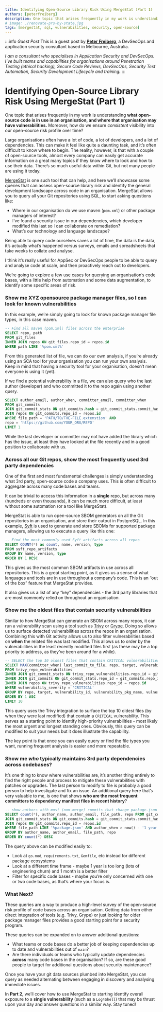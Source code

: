 ```yaml
---
title: Identifying Open-Source Library Risk Using MergeStat (Part 1)
authors: [peterfreiberg]
description: One topic that arises frequently in my work is understanding what open-source code is in use in an organisation, and where that organisation may have vulnerabilities. Moreover, how do we ensure consistent visibility into our open-source risk profile over time?
# image: ./renovate-prs-by-state.jpg
tags: [mergestat, sql, vulnerabilities, security, open-source]
---
```


:::info *Guest Post*
This is a guest post by [**Peter Freiberg**](https://www.linkedin.com/in/peterfreiberg/), a DevSecOps and application security consultant based in Melbourne, Australia.

*I am a consultant who specialises in Application Security and DevSecOps. I've built teams and capabilities for organisations around Penetration Testing (ethical hacking), Secure Code Reviews, DevSecOps, Security Test Automation, Security Development Lifecycle and training.*
:::

# Identifying Open-Source Library Risk Using MergeStat (Part 1)

One topic that arises frequently in my work is understanding **what open-source code is in use in an organisation, and where that organisation may have vulnerabilities.** Moreover, how do we ensure *consistent* visibility into our open-source risk profile over time?

Large organisations often have a lot of code, a lot of developers, and a lot of dependencies. This can make it feel like quite a daunting task, and it’s often difficult to know where to begin. The reality, however, is that with a couple of open-source tools, almost every company can easily get accurate information on a great many topics if they know where to look and how to use their data. There’s so much useful data within Git, but not many people are using it today. 

[MergeStat](https://github.com/mergestat/mergestat) is one such tool that can help, and here we’ll showcase some queries that can assess open-source library risk and identify the general development landscape across code in an organisation. MergeStat allows you to query all your Git repositories using SQL, to start asking questions like:

- Where in our organisation do we use maven (`pom.xml`) or other package managers of interest?
- I’ve found a security issue in our dependencies, which developer modified this last so I can collaborate on remediation?
- What’s our technology and language landscape?

Being able to query code ourselves saves a lot of time, the data is the data, it’s actually what’s happened versus surveys, emails and spreadsheets that take weeks to collate and analyse. 

I think it’s really useful for AppSec or DevSecOps people to be able to query and analyse code at scale, and then proactively reach out to developers. 

We’re going to explore a few use cases for querying an organisation’s code bases, with a little help from automation and some data augmentation, to identify some specific areas of risk. 

### Show me XYZ opensource package manager files, so I can look for known vulnerabilities

In this example, we’re simply going to look for known package manager file types, in this case maven.

```sql
-- Find all maven (pom.xml) files across the enterprise 
SELECT repo, path 
FROM git_files
INNER JOIN repos ON git_files.repo_id = repos.id
WHERE path LIKE '%pom.xml%'
```

From this generated list of file, we can do our own analysis, if you’re already using an SCA tool for your organisation you can run your own analysis.  Keep in mind that having a security tool for your organisation, doesn’t mean everyone is using it (yet).  

If we find a potential vulnerability in a file, we can also query who the last author (developer) and who committed it to the repo again using another query.

```sql
SELECT author_email, author_when, committer_email, committer_when
FROM git_commits
JOIN git_commit_stats ON git_commits.hash = git_commit_stats.commit_hash
JOIN repos ON git_commits.repo_id = repos.id
WHERE file_path = 'PATH/TO/THE-FILE.extenstion' AND 
repo = 'https://github.com/YOUR_ORG/REPO'
LIMIT 1
```

While the last developer or committer may not have added the library which has the issue, at least they have looked at the file recently and in a good position to collaborate with us.  

### Across all our Git repos, show the most frequently used 3rd party dependencies

One of the first and most fundamental challenges is simply understanding what 3rd party, open-source code a company uses. This is often difficult to aggregate across many code bases and teams.

It can be trivial to access this information in a **single** repo, but across many (hundreds or even thousands), it can be much more difficult, at least without some automation (or a tool like MergeStat). 

MergeStat is able to run open-source SBOM generators on all the Git repositories in an organisation, and store their output in PostgreSQL. In this example, [Syft](https://github.com/anchore/syft) is used to generate and store SBOMs for supported package managers, allowing us to execute a query like this one:

```sql
-- Find the most commonly used Syft artifacts across all repos
SELECT COUNT(*) as count, name, version, type
FROM syft_repo_artifacts
GROUP BY name, version, type
ORDER BY 1 DESC
```

This gives us the most common SBOM artifacts in use across all repositories. This is a great starting point, as it gives us a sense of what languages and tools are in use throughout a company’s code. This is an “out of the box” feature that MergeStat provides. 

It also gives us a list of any “key” dependencies - the 3rd party libraries that are most commonly relied on throughout an organisation.

### Show me the oldest files that contain security vulnerabilities

Similar to how MergeStat can generate an SBOM across many repos, it can run a vulnerability scan using a tool such as [Trivy](https://github.com/aquasecurity/trivy) or [Grype](https://github.com/anchore/grype). Doing so allows us to surface detected vulnerabilities across the repos in an organisation. Combining this with Git activity allows us to also filter vulnerabilities based on **when** the related file was last modified. This allows us to order by the vulnerabilities in the least recently modified files first (as these may be a top priority to address, as they’ve been around for a while).

```sql
-- SELECT the top 10 oldest files that contain CRITICAL vulnerabilities
SELECT MAX(committer_when) last_commit_to_file, repo, target, vulnerability_id, vulnerability_pkg_name, vulnerability_installed_version, vulnerability_severity
FROM trivy_repo_vulnerabilities
INNER JOIN git_commit_stats ON trivy_repo_vulnerabilities.repo_id = git_commit_stats.repo_id AND trivy_repo_vulnerabilities.target = git_commit_stats.file_path
INNER JOIN git_commits ON git_commit_stats.repo_id = git_commits.repo_id AND git_commit_stats.commit_hash = git_commits.hash
INNER JOIN repos ON trivy_repo_vulnerabilities.repo_id = repos.id
WHERE vulnerability_severity = 'CRITICAL'
GROUP BY repo, target, vulnerability_id, vulnerability_pkg_name, vulnerability_installed_version, vulnerability_severity
ORDER BY 1 ASC
LIMIT 10
```

This query uses the Trivy integration to surface the top 10 oldest files (by when they were last modified) that contain a `CRITICAL` vulnerability. This serves as a starting point to identify high-priority vulnerabilities - most likely the most urgent and longest standing ones. Obviously, this query can be modified to suit your needs but it does illustrate the capability. 

The key point is that once you can easily query or find the file types you want, running frequent analysis is easier and more repeatable. 

### Show me *who* typically maintains 3rd party dependencies across codebases?

It’s one thing to know where vulnerabilities are, it’s another thing entirely to find the right people and process to mitigate these vulnerabilities with patches or upgrades. The last person to modify to file is probably a good person to help investigate and fix an issue. An additional query here that’s very valuable to me, is one that shows **who are the most frequent committers to dependency manifest files in recent history**?

```sql
-- show authors with most (non-merge) commits that change package.json files in the last year
SELECT count(*), author_name, author_email, file_path, repo FROM git_commits
JOIN git_commit_stats ON git_commits.hash = git_commit_stats.commit_hash
JOIN repos ON git_commits.repo_id = repos.id
WHERE file_path LIKE '%package.json' AND author_when > now() - '1 year'::interval AND parents < 2
GROUP BY author_name, author_email, file_path, repo
ORDER BY count(*) DESC
```

The query above can be modified easily to:

- Look at `go.mod`, `requirements.txt`, `Gemfile`, etc instead for different package ecosystems
- Look at a different time frame - maybe 1 year is too long (lots of engineering churn) and 1 month is a better filter
- Filter for specific code bases - maybe you’re only concerned with one or two code bases, as that’s where your focus is.

### What Next?

These queries are a way to produce a high-level survey of the open-source risk profile of code bases across an organisation. Getting data from either direct integration of tools (e.g. Trivy, Grype) or just looking for older package manager files provides a good starting point for a security program.

These queries can be expanded on to answer additional questions:

- What teams or code bases do a better job of keeping dependencies up to date and vulnerabilities out of `main`?
- Are there individuals or teams who typically update dependencies **across** many code bases in the organisation? If so, are these good people to target for additional questions about security maintenance?

Once you have your git data sources plumbed into MergeStat, you can query as needed alternating between engaging in discovery and analysing immediate issues. 

In **Part 2**, we’ll cover how to use MergeStat to starting identify overall exposure to a **single vulnerability** (such as a `Log4Shell`) that may be thrust upon your day and answer questions in a similar way. Stay tuned!
